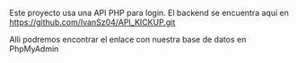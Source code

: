Este proyecto usa una API PHP para login. El backend se encuentra aquí en https://github.com/IvanSz04/API_KICKUP.git

Alli podremos encontrar el enlace con nuestra base de datos en PhpMyAdmin
